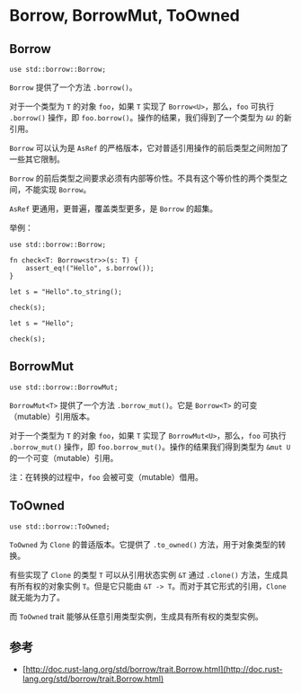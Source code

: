 # Borrow, BorrowMut, ToOwned

## Borrow<T>

`use std::borrow::Borrow;`

`Borrow` 提供了一个方法 `.borrow()`。

对于一个类型为 `T` 的对象 `foo`，如果 `T` 实现了 `Borrow<U>`，那么，`foo` 可执行 `.borrow()` 操作，即 `foo.borrow()`。操作的结果，我们得到了一个类型为 `&U` 的新引用。

`Borrow` 可以认为是 `AsRef` 的严格版本，它对普适引用操作的前后类型之间附加了一些其它限制。

`Borrow` 的前后类型之间要求必须有内部等价性。不具有这个等价性的两个类型之间，不能实现 `Borrow`。

`AsRef` 更通用，更普遍，覆盖类型更多，是 `Borrow` 的超集。

举例：
```
use std::borrow::Borrow;

fn check<T: Borrow<str>>(s: T) {
    assert_eq!("Hello", s.borrow());
}

let s = "Hello".to_string();

check(s);

let s = "Hello";

check(s);
```

## BorrowMut<T>

`use std::borrow::BorrowMut;`

`BorrowMut<T>` 提供了一个方法 `.borrow_mut()`。它是 `Borrow<T>` 的可变（mutable）引用版本。

对于一个类型为 `T` 的对象 `foo`，如果 `T` 实现了 `BorrowMut<U>`，那么，`foo` 可执行 `.borrow_mut()` 操作，即 `foo.borrow_mut()`。操作的结果我们得到类型为 `&mut U` 的一个可变（mutable）引用。

注：在转换的过程中，`foo` 会被可变（mutable）借用。

## ToOwned

`use std::borrow::ToOwned;`

`ToOwned` 为 `Clone` 的普适版本。它提供了 `.to_owned()` 方法，用于对象类型的转换。

有些实现了 `Clone` 的类型 `T` 可以从引用状态实例 `&T` 通过 `.clone()` 方法，生成具有所有权的对象实例 `T`。但是它只能由 `&T -> T`。而对于其它形式的引用，`Clone` 就无能为力了。

而 `ToOwned` trait 能够从任意引用类型实例，生成具有所有权的类型实例。

## 参考

- [http://doc.rust-lang.org/std/borrow/trait.Borrow.html](http://doc.rust-lang.org/std/borrow/trait.Borrow.html)
